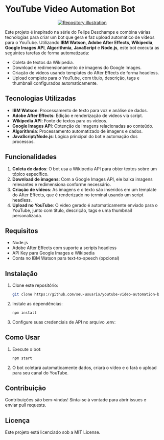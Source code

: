 # YouTube Video Automation Bot

<p style="text-align: center;">
    <a href="https://www.pedroestevao.com">
        <img src="https://res.cloudinary.com/dge3g9rcw/image/upload/v1740089731/github/lhl9qlfjt914igxz2dl9.webp" alt="Repository illustration" />
    </a>
</p>

Este projeto é inspirado na série do Felipe Deschamps e combina várias tecnologias para criar um bot que gera e faz upload automático de vídeos para o YouTube. Utilizando **IBM Watson**, **Adobe After Effects**, **Wikipedia**, **Google Images API**, **Algorithmia**, **JavaScript** e **Node.js**, este bot executa as seguintes tarefas de forma automatizada:

- Coleta de textos da Wikipedia.
- Download e redimensionamento de imagens do Google Images.
- Criação de vídeos usando templates do After Effects de forma headless.
- Upload completo para o YouTube, com título, descrição, tags e thumbnail configurados automaticamente.

## Tecnologias Utilizadas

- **IBM Watson**: Processamento de texto para voz e análise de dados.
- **Adobe After Effects**: Edição e renderização de vídeos via script.
- **Wikipedia API**: Fonte de textos para os vídeos.
- **Google Images API**: Obtenção de imagens relacionadas ao conteúdo.
- **Algorithmia**: Processamento automatizado de imagens e dados.
- **JavaScript/Node.js**: Lógica principal do bot e automação dos processos.

## Funcionalidades

1. **Coleta de dados**: O bot usa a Wikipedia API para obter textos sobre um tópico específico.
2. **Download de imagens**: Com a Google Images API, ele baixa imagens relevantes e redimensiona conforme necessário.
3. **Criação de vídeos**: As imagens e o texto são inseridos em um template do After Effects, que é renderizado no terminal usando um script headless.
4. **Upload no YouTube**: O vídeo gerado é automaticamente enviado para o YouTube, junto com título, descrição, tags e uma thumbnail personalizada.

## Requisitos

- Node.js
- Adobe After Effects com suporte a scripts headless
- API Key para Google Images e Wikipedia
- Conta no IBM Watson para text-to-speech (opcional)

## Instalação

1. Clone este repositório:
   
   ```bash
   git clone https://github.com/seu-usuario/youtube-video-automation-bot.git

2. Instale as dependências:
   
   ```bash
   npm install
   
3. Configure suas credenciais de API no arquivo .env:

## Como Usar

1. Execute o bot:
   
   ```bash
   npm start

2. O bot coletará automaticamente dados, criará o vídeo e o fará o upload para seu canal do YouTube.

## Contribuição

Contribuições são bem-vindas! Sinta-se à vontade para abrir issues e enviar pull requests.

## Licença

Este projeto está licenciado sob a MIT License.
